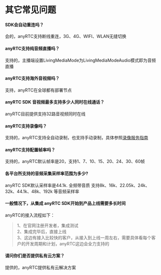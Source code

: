 # 其它常见问题

#### SDK会自动重连吗？
会的，anyRTC支持断线重连，3G、4G、WIFI、WLAN无缝切换
    
#### anyRTC支持纯音频直播吗？
支持的，主播端设置LivingMediaMode为LivingMediaModeAudio模式即为音频直播

#### anyRTC支持海外音视频吗？
支持，anyRTC在全球都有部署节点

#### anyRTC SDK 音视频最多支持多少人同时在线通话？
anyRTC目前提供支持32路音视频同时在线

#### anyRTC支持录像吗？
支持的，anyRTC支持全自动录制，也支持手动录制，具体参照[录像服务指南](https://note.youdao.com/)
    
#### anyRTC支持配置帧率吗？
支持的，anyRTC默认帧率是20，支持1、7、10、15、20、24、30、60帧
    
#### 各平台所支持的音频采集采样率范围为多少?
anyRTC SDK默认采样率是44.1k. 全频带音质
支持8k、16k、22.05k、24k、32k、44.1k、48k、192k 等音频采样率



#### 一般情况下，从集成 anyRTC SDK开始到产品上线需要多长时间
anyRTC的接入流程如下：

> 1、在官网注册开发者，集成测试<br>
    2、集成完毕后，直接上线<br>
    3、这边有接入比较快的客户，从接入到上线一周左右，需要具体看每个客户的开发周期和计划，anyRTC这边会全力支持的

#### 请问你们是否提供私有云方案？
提供的，anyRTC提供私有云解决方案
    

